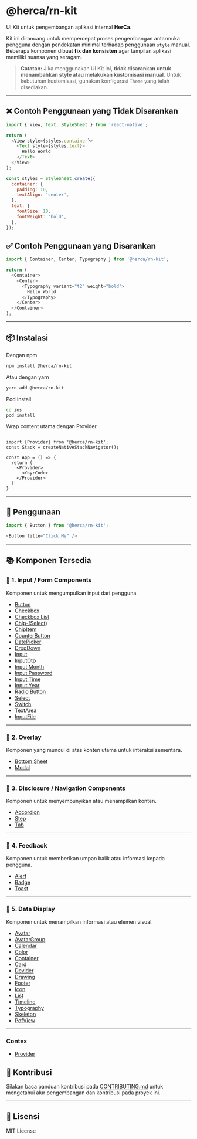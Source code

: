 # @herca/rn-kit

UI Kit untuk pengembangan aplikasi internal **HerCa**.

Kit ini dirancang untuk mempercepat proses pengembangan antarmuka pengguna dengan pendekatan minimal terhadap penggunaan `style` manual. Beberapa komponen dibuat **fix dan konsisten** agar tampilan aplikasi memiliki nuansa yang seragam.

> **Catatan:** Jika menggunakan UI Kit ini, **tidak disarankan untuk menambahkan style atau melakukan kustomisasi manual**.
> Untuk kebutuhan kustomisasi, gunakan konfigurasi `Theme` yang telah disediakan.

---

## ❌ Contoh Penggunaan yang Tidak Disarankan

```js
import { View, Text, StyleSheet } from 'react-native';

return (
  <View style={styles.container}>
    <Text style={styles.text}>
      Hello World
    </Text>
  </View>
);

const styles = StyleSheet.create({
  container: {
    padding: 10,
    textAlign: 'center',
  },
  text: {
    fontSize: 10,
    fontWeight: 'bold',
  },
});
```

## ✅ Contoh Penggunaan yang Disarankan

```js
import { Container, Center, Typography } from '@herca/rn-kit';

return (
  <Container>
    <Center>
      <Typography variant="t2" weight="bold">
        Hello World
      </Typography>
    </Center>
  </Container>
);
```

---

## 📦 Instalasi

Dengan npm
```bash
npm install @herca/rn-kit
```
Atau dengan yarn

```bash
yarn add @herca/rn-kit
```
Pod install

```bash
cd ios
pod install
```

Wrap content utama dengan Provider

```tsx

import {Provider} from '@herca/rn-kit';
const Stack = createNativeStackNavigator();

const App = () => {
  return (
    <Provider>
      <YoyrCode>
    </Provider>
  )
}
```
---

## 🚀 Penggunaan

```js
import { Button } from '@herca/rn-kit';

<Button title="Click Me" />
```

---

## 📚 Komponen Tersedia

### 🔹 1. Input / Form Components

Komponen untuk mengumpulkan input dari pengguna.

- [Button](./src/Button/README.md)
- [Checkbox](./src/CheckBox/README_CHECKBOX.md)
- [Checkbox List](./src/CheckBox/README_CHECKBOXLIST.md)
- [Chip-(Select)](./src/Chip/README.md)
- [ChipItem](./src/Chip/README_CHIP_ITEM.md)
- [CounterButton](./src/CounterButton/README.md)
- [DatePicker](./src/DatePicker/README_DATEPICKER.md)
- [DropDown](./src/DropDown/README.md)
- [Input](./src/Input/README_INPUT.md)
- [InputOtp](./src/Input/README_INPUT_OTP.md)
- [Input Month](./src/Datepicker/README_MONTHPICKER.md)
- [Input Password](./src/InputPassword/README.md)
- [Input Time](./src/Datepicker/README_TIMEPICKER.md)
- [Input Year](./src/Datepicker/README_YEARPICKER.md)
- [Radio Button](./src/RadioButton/README.md)
- [Select](./src/Select/README.md)
- [Switch](./src/Switch/README.md)
- [TextArea](./src/TextArea/README.md)
- [InputFile](./src/Input/README_INPUT_FILE.md)

---

### 🔹 2. Overlay

Komponen yang muncul di atas konten utama untuk interaksi sementara.

- [Bottom Sheet](./src/BottomSheet/README.md)
- [Modal](./src/Modal/README.md)

---

### 🔹 3. Disclosure / Navigation Components

Komponen untuk menyembunyikan atau menampilkan konten.

- [Accordion](./src/Accordion/README.md)
- [Step](./src/Step/README.md)
- [Tab](./src/Tab/README.md)

---

### 🔹 4. Feedback

Komponen untuk memberikan umpan balik atau informasi kepada pengguna.

- [Alert](./src/Alert/README.md)
- [Badge](./src/Badge/README.md)
- [Toast](./src/Toast/README.md)

---

### 🔹 5. Data Display

Komponen untuk menampilkan informasi atau elemen visual.

- [Avatar](./src/Avatar/README_AVATAR.md)
- [AvatarGroup](./src/Alert/README_AVATARGROUP.md)
- [Calendar](./src/Calendar/README.md)
- [Color](./src/Color/README.md)
- [Container](./src/Ui/README_CONTAINER.md)
- [Card](./src/Ui/README_CARD.md)
- [Devider](./src/Ui/README_DEVIDER.md)
- [Drawing](./src/Drawing/README.md)
- [Footer](./src/Ui/README_FOOTER.md)
- [Icon](./src/Icon/README.md)
- [List](./src/List/README.md)
- [Timeline](./src/Timeline/README.md)
- [Typography](./src/Typography/README.md)
- [Skeleton](./src/Skeleton/README.md)
- [PdfView](./src/FileView/PDF_VIEW_README.md)

---

### Contex

- [Provider](./src/Provider/README.md)

## 🤝 Kontribusi

Silakan baca panduan kontribusi pada [CONTRIBUTING.md](CONTRIBUTING.md) untuk mengetahui alur pengembangan dan kontribusi pada proyek ini.

---

## 📄 Lisensi

MIT License
